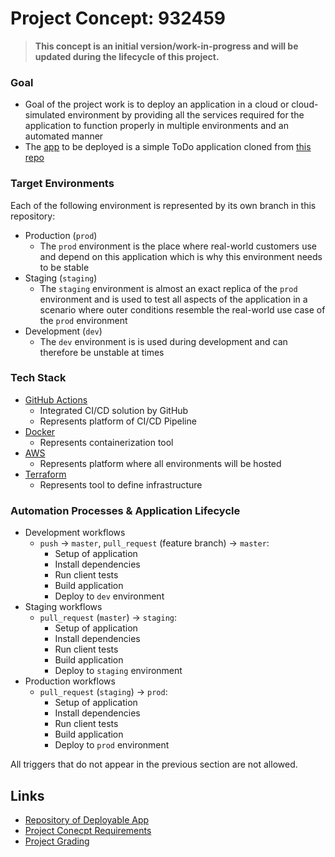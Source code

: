 # Project Concept: 932459

> **This concept is an initial version/work-in-progress and will be updated during the lifecycle of this project.**

### Goal

- Goal of the project work is to deploy an application in a cloud or cloud-simulated environment by providing all the services required for the application to function properly in multiple environments and an automated manner
- The [app](./deployable/) to be deployed is a simple ToDo application cloned from [this repo](https://github.com/lucendio/lecture-devops-app)

### Target Environments

Each of the following environment is represented by its own branch in this repository:

- Production (`prod`)
  - The `prod` environment is the place where real-world customers use and depend on this application which is why this environment needs to be stable
- Staging (`staging`)
  - The `staging` environment is almost an exact replica of the `prod` environment and is used to test all aspects of the application in a scenario where outer conditions resemble the real-world use case of the `prod` environment
- Development (`dev`)
  - The `dev` environment is is used during development and can therefore be unstable at times

### Tech Stack

- [GitHub Actions](https://github.com/features/actions)
  - Integrated CI/CD solution by GitHub
  - Represents platform of CI/CD Pipeline
- [Docker](https://www.docker.com)
  - Represents containerization tool
- [AWS](https://aws.amazon.com/)
  - Represents platform where all environments will be hosted
- [Terraform](https://www.terraform.io)
  - Represents tool to define infrastructure

### Automation Processes & Application Lifecycle

- Development workflows
  - `push` -> `master`, `pull_request` (feature branch) -> `master`:
    - Setup of application
    - Install dependencies
    - Run client tests
    - Build application
    - Deploy to `dev` environment
- Staging workflows
  - `pull_request` (`master`) -> `staging`:
    - Setup of application
    - Install dependencies
    - Run client tests
    - Build application
    - Deploy to `staging` environment
- Production workflows
  - `pull_request` (`staging`) -> `prod`:
    - Setup of application
    - Install dependencies
    - Run client tests
    - Build application
    - Deploy to `prod` environment

All triggers that do not appear in the previous section are not allowed.

## Links

- [Repository of Deployable App](https://github.com/lucendio/lecture-devops-app)
- [Project Conecpt Requirements](https://github.com/lucendio/lecture-devops-infos/blob/main/assignments/deliverables/project_concept.md)
- [Project Grading](https://github.com/lucendio/lecture-devops-infos/blob/main/grading.md)
